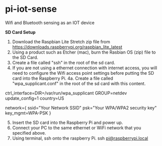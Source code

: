 # pi-iot-sense
Wifi and Bluetooth sensing as an IOT device

<b>SD Card Setup</b>
1. Download the Raspbian Lite Stretch zip file from https://downloads.raspberrypi.org/raspbian_lite_latest
2. Using a product such as Etcher (mac), burn the Rasbian OS (zip) file to the SD Card.
3. Create a file called "ssh" in the root of the sd card.
4. If you are not using a ethernet connection with internet access, you will need to configure the Wifi access point settings before putting the SD card into the Raspberry Pi.
4a. Create a file called "wpa_supplicant.conf" in the root of the sd card with this content.

ctrl_interface=DIR=/var/run/wpa_supplicant GROUP=netdev
update_config=1
country=US

network={
  ssid="Your Network SSID"
  psk="Your WPA/WPA2 security key"
  key_mgmt=WPA-PSK
}

5. Insert the SD card into the Raspberry Pi and power up.
6. Connect your PC to the same ethernet or WiFi network that you specified above.
7. Using terminal, ssh onto the raspberry Pi.  ssh pi@raspberrypi.local
